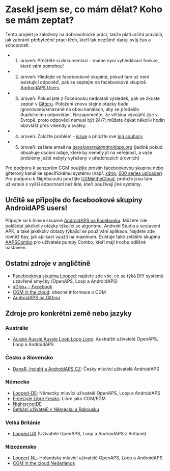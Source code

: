 # Zasekl jsem se, co mám dělat? Koho se mám zeptat?

Tento projekt je založený na dobrovolnické práci, takže platí určitá pravidla, jak zabránit přebytečné práci těch, kteří tak nezištně darují svůj čas a schopnosti.

* 1. úroveň: Přečtěte si dokumentaci - máme nyní vyhledávací funkce, které vám pomohou!
* 2. úroveň: Hledejte ve facebookové skupině, pokud tam už není existující odpověď, pak se zeptejte na facebookové skupině [AndroidAPS Users](https://www.facebook.com/groups/1900195340201874/)
* 3. úroveň: Pokud jste z Facebooku nedostali výsledek, pak se zkuste zeptat v [Gitteru](https://gitter.im/MilosKozak/AndroidAPS). Položení znovu stejné otázky bude ignorované/smazané na obou kanálech, aby se předešlo duplicitnímu odpovídání. Nezapomeňte, že většina vývojářů žije v Evropě, proto odpovědi nemusí být 24/7; můžete čekat několik hodin obzvlášť přes víkendy a svátky.
* 4. úroveň: Založte problém - [issue](https://github.com/MilosKozak/AndroidAPS/issues) a přiložte své [log soubory](../Usage/Accessing-logfiles.md)
* 5. úroveň: zašlete email na *developers@androidaps.org* (jedině pokud obsahuje osobní údaje, které by neměly jít na veřejnost, a vaše problémy ještě nebyly vyřešeny v předchozích úrovních)

Pro podporu k senzorům CGM použijte prosím facebookovou skupinu nebo gitterový kanál ke specifickému systému (např. [xdrip](https://www.facebook.com/groups/xDripG5/), [600 series uploader](https://www.facebook.com/groups/NightscoutForMedtronic/)). Pro podporu k Nightscoutu použijte [CGMintheCloud](https://www.facebook.com/groups/cgminthecloud/), protože jsou tam uživatelé s vyšší odborností než lidé, kteří používají jiné systémy.

## Určitě se připojte do facebookové skupiny AndroidAPS users!

Připojte se k hlavní skupině [AndroidAPS na Facebooku](https://www.facebook.com/groups/1900195340201874/). Můžete zde pokládat jakékoliv otázky týkající se algoritmu, Android Studia a sestavení APK, a také jakékoliv dotazy týkající se používání aplikace. Najdete zde rovněž tipy, jak aplikaci využít na maximum. Existuje také zvláštní skupina [AAPSCombo](https://www.facebook.com/groups/127507891261169/) pro uživatele pumpy Combo, kteří mají trochu odlišné nastavení.

## Ostatní zdroje v angličtině

* [Facebooková skupina Looped](https://www.facebook.com/groups/TheLoopedGroup): najdete zde vše, co se týká DIY systémů uzavřené smyčky (OpenAPS, Loop a AndroidAPS)
* [xDrip+ - Facebook](https://www.facebook.com/groups/xDripG5/)
* [CGM in the cloud](https://www.facebook.com/groups/cgminthecloud/): obecné informace o CGM
* [AndroidAPS na Gitteru](https://gitter.im/MilosKozak/AndroidAPS)

## Zdroje pro konkrétní země nebo jazyky

### Austrálie

* [Aussie Aussie Aussie Loop Loop Loop](https://www.facebook.com/groups/AussieLooping/): Australští uživatelé OpenAPS, Loop a AndroidAPS

### Česko a Slovensko

* [DanaR, Insight a AndroidAPS CZ](https://www.facebook.com/groups/AndroidAPSCZ/): Česky mluvící uživatelé AndroidAPS

### Německo

* [Looped-DE](https://www.facebook.com/groups/loopedDE/): Německy mluvící uživatelé OpenAPS, Loop a AndroidAPS
* [Freestyle Libre Freaks](https://www.facebook.com/groups/FreestyleLibreFreaks/): Libre jako CGM/FGM
* [NightscoutDE](https://www.facebook.com/groups/nightscoutDE/)
* [Setkání uživatelů v Německu a Rakousku](http://loopertreffen.androidaps.de)

### Velká Británie

* [Looped UK](https://www.facebook.com/groups/LoopedUK/) (Uživatelé OpenAPS, Loop a AndroidAPS z Británie)

### Nizozemsko

* [Looped-NL](https://www.facebook.com/groups/117102135652893): Holandsky mluvící uživatelé OpenAPS, Loop a AndroidAPS
* [CGM in the cloud Nederlands](https://www.facebook.com/groups/1764754560436596)